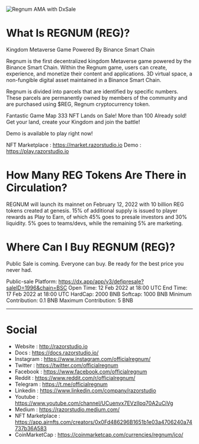
![Regnum AMA with DxSale](https://i.ibb.co/JQhfnSV/ama-cmc.png)

# What Is REGNUM (REG)?
Kingdom Metaverse Game Powered By Binance Smart Chain

Regnum is the first decentralized kingdom Metaverse game powered by the Binance Smart Chain. Within the Regnum game, users can create, experience, and monetize their content and applications. 3D virtual space, a non-fungible digital asset maintained in a Binance Smart Chain.

Regnum is divided into parcels that are identified by specific numbers. These parcels are permanently owned by members of the community and are purchased using $REG, Regnum cryptocurrency token.

Fantastic Game Map 333 NFT Lands on Sale! More than 100 Already sold! Get your land, create your Kingdom and join the battle!

Demo is available to play right now!

NFT Marketplace : https://market.razorstudio.io
Demo : https://play.razorstudio.io

# How Many REG Tokens Are There in Circulation?
REGNUM will launch its mainnet on February 12, 2022 with 10 billion REG tokens created at genesis. 15% of additional supply is issued to player rewards as Play to Earn, of which 45% goes to presale investors and 30% liquidity. 5% goes to teams/devs, while the remaining 5% are marketing.

# Where Can I Buy REGNUM (REG)?
Public Sale is coming. Everyone can buy. Be ready for the best price you never had.

Public-sale Platform: https://dx.app/app/v3/defipresale?saleID=1996&chain=BSC
Open Time: 12 Feb 2022 at 18:00 UTC
End Time: 17 Feb 2022 at 18:00 UTC
HardCap: 2000 BNB
Softcap: 1000 BNB
Minimum Contribution: 0.1 BNB
Maximum Contribution: 5 BNB

------

# Social

- Website   : http://razorstudio.io
- Docs      : https://docs.razorstudio.io/
- Instagram : https://www.instagram.com/officialregnum/
- Twitter   : https://twitter.com/officialregnum
- Facebook  : https://www.facebook.com/officialregnum
- Reddit    : https://www.reddit.com/r/officialregnum/
- Telegram  : https://t.me/officialregnum
- Linkedin  : https://www.linkedin.com/company/razorstudio
- Youtube   : https://www.youtube.com/channel/UCuenvx7EVzIIpq70A2uCiVg
- Medium   : https://razorstudio.medium.com/
- NFT Marketplace : https://app.airnfts.com/creators/0x0Fd486296B1651b1e03a4706240a74737b36A583
- CoinMarketCap : https://coinmarketcap.com/currencies/regnum/ico/
